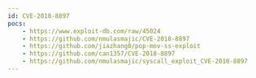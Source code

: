 ```yaml
---
id: CVE-2018-8897
pocs: 
    - https://www.exploit-db.com/raw/45024
    - https://github.com/nmulasmajic/CVE-2018-8897
    - https://github.com/jiazhang0/pop-mov-ss-exploit
    - https://github.com/can1357/CVE-2018-8897
    - https://github.com/nmulasmajic/syscall_exploit_CVE-2018-8897
---
```

